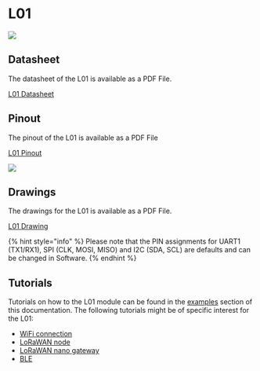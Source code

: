 # L01

![](../../gitbook/assets/assets-lil0igdl11z7jos_jpx-lkn7scqkkkb6tqb3uyo-lkn7x3eyyjifoqpxmzd-l01-1.png) 

## Datasheet

The datasheet of the L01 is available as a PDF File.

[L01 Datasheet](../../gitbook/assets/l01-specsheet-1.pdf)

## Pinout

The pinout of the L01 is available as a PDF File

[L01 Pinout](../../gitbook/assets/l01-pinout.pdf)

![](../../gitbook/assets/l01-pinout.png)

## Drawings

The drawings for the L01 is available as a PDF File.

[L01 Drawing](../../gitbook/assets/l01-drawing.pdf)

{% hint style="info" %}
Please note that the PIN assignments for UART1 \(TX1/RX1), SPI \(CLK, MOSI, MISO) and I2C \(SDA, SCL) are defaults and can be changed in Software.
{% endhint %}

## Tutorials

Tutorials on how to the L01 module can be found in the [examples](../../tutorials/introduction.md) section of this documentation. The following tutorials might be of specific interest for the L01:

* [WiFi connection](../../tutorials/all/wlan.md)
* [LoRaWAN node](../../tutorials/lora/lorawan-abp.md)
* [LoRaWAN nano gateway](../../tutorials/lora/lorawan-nano-gateway.md)
* [BLE](../../tutorials/all/ble.md)

